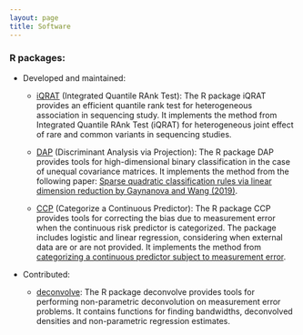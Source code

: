 ```yaml
---
layout: page
title: Software
---
```


### R packages:

- Developed and maintained:
  
   - [iQRAT](https://github.com/tianyingw/iQRAT) (Integrated Quantile RAnk Test): The R package iQRAT provides an efficient quantile rank test for heterogeneous association in sequencing study. It implements the method from Integrated Quantile RAnk Test (iQRAT) for heterogeneous joint effect of rare and common variants in sequencing studies.

   - [DAP](https://cran.r-project.org/web/packages/DAP/index.html) (Discriminant Analysis via Projection): The R package DAP provides tools for high-dimensional binary classification in the case of unequal covariance matrices. It implements the method from the following paper:
[Sparse quadratic classification rules via linear dimension reduction by Gaynanova and Wang (2019)](https://arxiv.org/abs/1711.04817).

  - [CCP](https://github.com/tianyingw/CCP) (Categorize a Continuous Predictor): The R package CCP provides tools for correcting the bias due to measurement error when the continuous risk predictor is categorized. The package includes logistic and linear regression, considering when external data are or are not provided. It implements the method from [categorizing a continuous predictor subject to measurement error](https://projecteuclid.org/euclid.ejs/1544518836).
    

- Contributed:

  - [deconvolve](https://github.com/TimothyHyndman/deconvolve): The R package deconvolve provides tools for performing non-parametric deconvolution on measurement error problems. It contains functions for finding bandwidths, deconvolved densities and non-parametric regression estimates.
